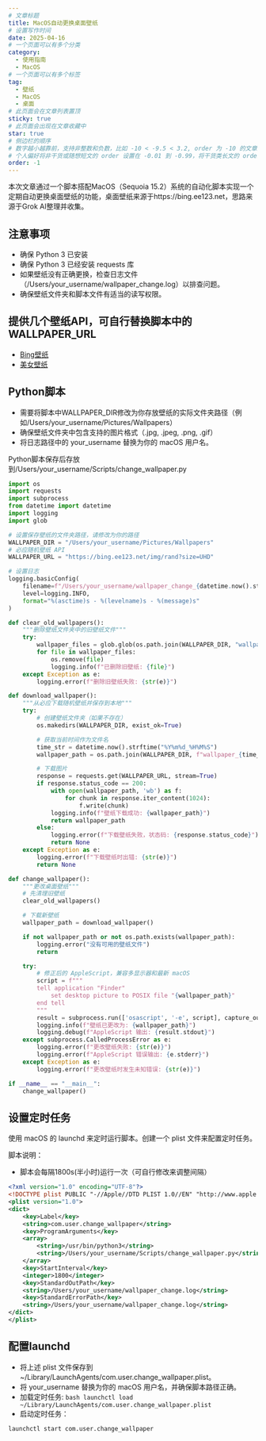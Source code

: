 ```yaml
---
# 文章标题
title: MacOS自动更换桌面壁纸
# 设置写作时间
date: 2025-04-16
# 一个页面可以有多个分类
category:
  - 使用指南
  - MacOS
# 一个页面可以有多个标签
tag:
  - 壁纸
  - MacOS
  - 桌面
# 此页面会在文章列表置顶
sticky: true
# 此页面会出现在文章收藏中
star: true
# 侧边栏的顺序
# 数字越小越靠前，支持非整数和负数，比如 -10 < -9.5 < 3.2, order 为 -10 的文章会最靠上。
# 个人偏好将非干货或随想短文的 order 设置在 -0.01 到 -0.99，将干货类长文的 order 设置在 -1 到负无穷。每次新增文章都会在上一篇的基础上递减 order 值。
order: -1
---
```


本次文章通过一个脚本搭配MacOS（Sequoia 15.2）系统的自动化脚本实现一个定期自动更换桌面壁纸的功能，桌面壁纸来源于https://bing.ee123.net，思路来源于Grok AI整理并收集。

## 注意事项
* 确保 Python 3 已安装
* 确保 Python 3 已经安装 requests 库
* 如果壁纸没有正确更换，检查日志文件（/Users/your_username/wallpaper_change.log）以排查问题。
* 确保壁纸文件夹和脚本文件有适当的读写权限。

## 提供几个壁纸API，可自行替换脚本中的WALLPAPER_URL
* [Bing壁纸](https://bing.ee123.net)
* [美女壁纸](https://api.liuzhuai.com/img/)

## Python脚本

* 需要将脚本中WALLPAPER_DIR修改为你存放壁纸的实际文件夹路径（例如/Users/your_username/Pictures/Wallpapers）
* 确保壁纸文件夹中包含支持的图片格式（.jpg, .jpeg, .png, .gif）
* 将日志路径中的 your_username 替换为你的 macOS 用户名。

Python脚本保存后存放到/Users/your_username/Scripts/change_wallpaper.py

```python
import os
import requests
import subprocess
from datetime import datetime
import logging
import glob

# 设置保存壁纸的文件夹路径，请修改为你的路径
WALLPAPER_DIR = "/Users/your_username/Pictures/Wallpapers"
# 必应随机壁纸 API
WALLPAPER_URL = "https://bing.ee123.net/img/rand?size=UHD"

# 设置日志
logging.basicConfig(
    filename=f"/Users/your_username/wallpaper_change_{datetime.now().strftime('%Y%m')}.log",
    level=logging.INFO,
    format="%(asctime)s - %(levelname)s - %(message)s"
)

def clear_old_wallpapers():
    """删除壁纸文件夹中的旧壁纸文件"""
    try:
        wallpaper_files = glob.glob(os.path.join(WALLPAPER_DIR, "wallpaper_*.jpg"))
        for file in wallpaper_files:
            os.remove(file)
            logging.info(f"已删除旧壁纸: {file}")
    except Exception as e:
        logging.error(f"删除旧壁纸失败: {str(e)}")

def download_wallpaper():
    """从必应下载随机壁纸并保存到本地"""
    try:
        # 创建壁纸文件夹（如果不存在）
        os.makedirs(WALLPAPER_DIR, exist_ok=True)

        # 获取当前时间作为文件名
        time_str = datetime.now().strftime("%Y%m%d_%H%M%S")
        wallpaper_path = os.path.join(WALLPAPER_DIR, f"wallpaper_{time_str}.jpg")

        # 下载图片
        response = requests.get(WALLPAPER_URL, stream=True)
        if response.status_code == 200:
            with open(wallpaper_path, 'wb') as f:
                for chunk in response.iter_content(1024):
                    f.write(chunk)
            logging.info(f"壁纸下载成功: {wallpaper_path}")
            return wallpaper_path
        else:
            logging.error(f"下载壁纸失败，状态码: {response.status_code}")
            return None
    except Exception as e:
        logging.error(f"下载壁纸时出错: {str(e)}")
        return None

def change_wallpaper():
    """更改桌面壁纸"""
    # 先清理旧壁纸
    clear_old_wallpapers()

    # 下载新壁纸
    wallpaper_path = download_wallpaper()

    if not wallpaper_path or not os.path.exists(wallpaper_path):
        logging.error("没有可用的壁纸文件")
        return

    try:
        # 修正后的 AppleScript，兼容多显示器和最新 macOS
        script = f"""
        tell application "Finder"
            set desktop picture to POSIX file "{wallpaper_path}"
        end tell
        """
        result = subprocess.run(['osascript', '-e', script], capture_output=True, text=True, check=True)
        logging.info(f"壁纸已更改为: {wallpaper_path}")
        logging.debug(f"AppleScript 输出: {result.stdout}")
    except subprocess.CalledProcessError as e:
        logging.error(f"更改壁纸失败: {str(e)}")
        logging.error(f"AppleScript 错误输出: {e.stderr}")
    except Exception as e:
        logging.error(f"更改壁纸时发生未知错误: {str(e)}")

if __name__ == "__main__":
    change_wallpaper()
```

## 设置定时任务

使用 macOS 的 launchd 来定时运行脚本。创建一个 plist 文件来配置定时任务。

脚本说明：
  * 脚本会每隔1800s(半小时)运行一次（可自行修改来调整间隔）

```xml
<?xml version="1.0" encoding="UTF-8"?>
<!DOCTYPE plist PUBLIC "-//Apple//DTD PLIST 1.0//EN" "http://www.apple.com/DTDs/PropertyList-1.0.dtd">
<plist version="1.0">
<dict>
    <key>Label</key>
    <string>com.user.change_wallpaper</string>
    <key>ProgramArguments</key>
    <array>
        <string>/usr/bin/python3</string>
        <string>/Users/your_username/Scripts/change_wallpaper.py</string>
    </array>
    <key>StartInterval</key>
    <integer>1800</integer>
    <key>StandardOutPath</key>
    <string>/Users/your_username/wallpaper_change.log</string>
    <key>StandardErrorPath</key>
    <string>/Users/your_username/wallpaper_change.log</string>
</dict>
</plist>
```


## 配置launchd

* 将上述 plist 文件保存到 ~/Library/LaunchAgents/com.user.change_wallpaper.plist。
* 将 your_username 替换为你的 macOS 用户名，并确保脚本路径正确。
* 加载定时任务:
``bash
  launchctl load ~/Library/LaunchAgents/com.user.change_wallpaper.plist
``
* 启动定时任务：
```bash
launchctl start com.user.change_wallpaper
```

